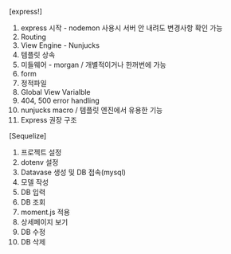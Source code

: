 [express!]

1. express 시작 - nodemon 사용시 서버 안 내려도 변경사항 확인 가능
2. Routing
3. View Engine - Nunjucks
4. 템플릿 상속
5. 미들웨어 - morgan / 개별적이거나 한꺼번에 가능
6. form
7. 정적파일
8. Global View Varialble
9. 404, 500 error handling
10. nunjucks macro / 템플릿 엔진에서 유용한 기능
11. Express 권장 구조

[Sequelize]

1. 프로젝트 설정
2. dotenv 설정
3. Datavase 생성 및 DB 접속(mysql)
4. 모델 작성
5. DB 입력
6. DB 조회
7. moment.js 적용
8. 상세페이지 보기
9. DB 수정
10. DB 삭제
